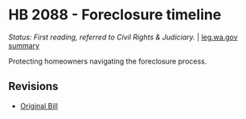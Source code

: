 # HB 2088 - Foreclosure timeline
*Status: First reading, referred to Civil Rights & Judiciary.* | [leg.wa.gov summary](https://app.leg.wa.gov/billsummary?BillNumber=2088&Year=2021)

Protecting homeowners navigating the foreclosure process.

## Revisions
* [Original Bill](1/)